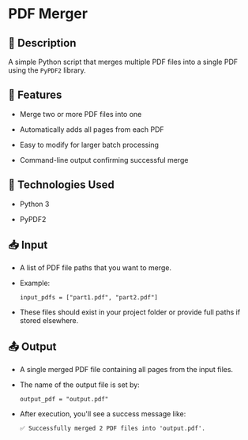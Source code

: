 # PDF Merger
## 📝 Description

A simple Python script that merges multiple PDF files into a single PDF using the `PyPDF2` library.

## 🚀 Features
- Merge two or more PDF files into one

- Automatically adds all pages from each PDF

- Easy to modify for larger batch processing

- Command-line output confirming successful merge

## 🧠 Technologies Used
- Python 3

- PyPDF2

## 📥 Input
- A list of PDF file paths that you want to merge.

- Example:

      input_pdfs = ["part1.pdf", "part2.pdf"]
  
- These files should exist in your project folder or provide full paths if stored elsewhere.

## 📤 Output
- A single merged PDF file containing all pages from the input files.

- The name of the output file is set by:

      output_pdf = "output.pdf"
- After execution, you'll see a success message like:

      ✅ Successfully merged 2 PDF files into 'output.pdf'.
